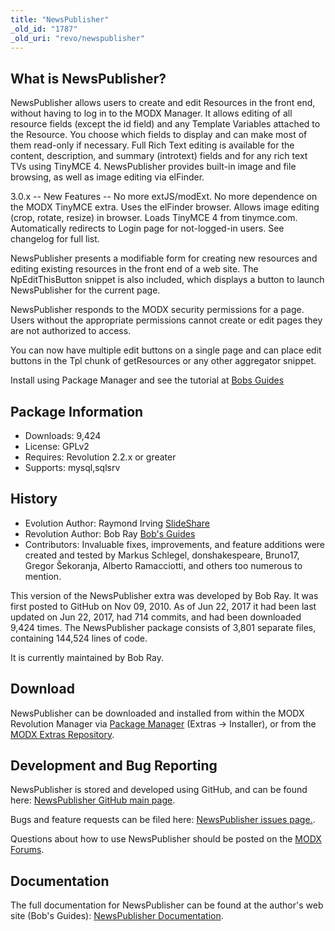 ```yaml
---
title: "NewsPublisher"
_old_id: "1787"
_old_uri: "revo/newspublisher"
---
```


## What is NewsPublisher?

 NewsPublisher allows users to create and edit Resources in the front end, without having to log in to the MODX Manager. It allows editing of all resource fields (except the id field) and any Template Variables attached to the Resource. You choose which fields to display and can make most of them read-only if necessary. Full Rich Text editing is available for the content, description, and summary (introtext) fields and for any rich text TVs using TinyMCE 4. NewsPublisher provides built-in image and file browsing, as well as image editing via elFinder.

 3.0.x -- New Features -- No more extJS/modExt. No more dependence on the MODX TinyMCE extra. Uses the elFinder browser. Allows image editing (crop, rotate, resize) in browser. Loads TinyMCE 4 from tinymce.com. Automatically redirects to Login page for not-logged-in users. See changelog for full list.

 NewsPublisher presents a modifiable form for creating new resources and editing existing resources in the front end of a web site. The NpEditThisButton snippet is also included, which displays a button to launch NewsPublisher for the current page.

 NewsPublisher responds to the MODX security permissions for a page. Users without the appropriate permissions cannot create or edit pages they are not authorized to access.

 You can now have multiple edit buttons on a single page and can place edit buttons in the Tpl chunk of getResources or any other aggregator snippet.

 Install using Package Manager and see the tutorial at [Bobs Guides](https://bobsguides.com/newspublisher-tutorial.html)

## Package Information

- Downloads: 9,424
- License: GPLv2
- Requires: Revolution 2.2.x or greater
- Supports: mysql,sqlsrv

## History

- Evolution Author: Raymond Irving [SlideShare](https://www.slideshare.net/xwisdom)
- Revolution Author: Bob Ray [Bob's Guides](https://bobsguides.com)
- Contributors: Invaluable fixes, improvements, and feature additions were created and tested by Markus Schlegel, donshakespeare, Bruno17, Gregor Šekoranja, Alberto Ramacciotti, and others too numerous to mention.

 This version of the NewsPublisher extra was developed by Bob Ray. It was first posted to GitHub on Nov 09, 2010. As of Jun 22, 2017 it had been last updated on Jun 22, 2017, had 714 commits, and had been downloaded 9,424 times. The NewsPublisher package consists of 3,801 separate files, containing 144,524 lines of code.

 It is currently maintained by Bob Ray.

## Download

 NewsPublisher can be downloaded and installed from within the MODX Revolution Manager via [Package Manager](developing-in-modx/advanced-development/package-management "Package Manager") (Extras -> Installer), or from the [MODX Extras Repository](https://modx.com/extras/package/newspublisher).

## Development and Bug Reporting

 NewsPublisher is stored and developed using GitHub, and can be found here: [NewsPublisher GitHub main page](https://github.com/BobRay/newspublisher).

 Bugs and feature requests can be filed here: [NewsPublisher issues page.](https://github.com/BobRay/newspublisher/issues).

 Questions about how to use NewsPublisher should be posted on the [MODX Forums](https://forums.modx.com).

## Documentation

 The full documentation for NewsPublisher can be found at the author's web site (Bob's Guides): [NewsPublisher Documentation](https://bobsguides.com/newspublisher-tutorial.html).